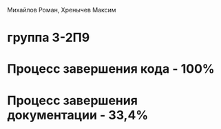 Михайлов Роман, Хренычев Максим

# группа 3-2П9

# Процесс завершения кода - 100%
# Процесс завершения документации - 33,4%
